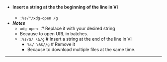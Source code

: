 - #### Insert a string at the the beginning of the line in Vi
    - `:%s/^/xdg-open /g`
- ***Notes***
    - `xdg-open ` # Replace it with your desired string
    - Because to open URL in batches.
    - `:%s/$/ \&/g` # Insert a string at the end of the line in Vi
        - `%s/ \&$//g` # Remove it
        - Because to download multiple files at the same time.
- ---
